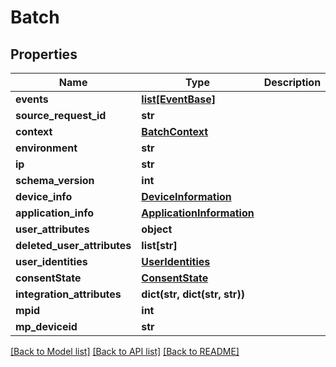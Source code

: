# Batch

## Properties

| Name                        | Type                                                    | Description | Notes      |
| --------------------------- | ------------------------------------------------------- | ----------- | ---------- |
| **events**                  | [**list[EventBase]**](EventBase.md)                     |             | [optional] |
| **source_request_id**       | **str**                                                 |             | [optional] |
| **context**                 | [**BatchContext**](BatchContext.md)                     |             | [optional] |
| **environment**             | **str**                                                 |             |
| **ip**                      | **str**                                                 |             | [optional] |
| **schema_version**          | **int**                                                 |             | [optional] |
| **device_info**             | [**DeviceInformation**](DeviceInformation.md)           |             | [optional] |
| **application_info**        | [**ApplicationInformation**](ApplicationInformation.md) |             | [optional] |
| **user_attributes**         | **object**                                              |             | [optional] |
| **deleted_user_attributes** | **list[str]**                                           |             | [optional] |
| **user_identities**         | [**UserIdentities**](UserIdentities.md)                 |             | [optional] |
| **consentState**            | [**ConsentState**](ConsentState.md)                     |             | [optional] |
| **integration_attributes**  | **dict(str, dict(str, str))**                           |             | [optional] |
| **mpid**                    | **int**                                                 |             | [optional] |
| **mp_deviceid**             | **str**                                                 |             | [optional] |

[[Back to Model list]](../README.md#documentation-for-models) [[Back to API list]](../README.md#documentation-for-api-endpoints) [[Back to README]](../README.md)
